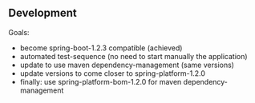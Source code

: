 

## Development

Goals:
* become spring-boot-1.2.3 compatible (achieved)
* automated test-sequence (no need to start manually the application)
* update to use maven dependency-management (same versions)
* update versions to come closer to spring-platform-1.2.0
* finally: use spring-platform-bom-1.2.0 for maven dependency-management
